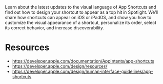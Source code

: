 Learn about the latest updates to the visual language of App Shortcuts and find out how to design your shortcut to appear as a top hit in Spotlight. We'll share how shortcuts can appear on iOS or iPadOS, and show you how to customize the visual appearance of a shortcut, personalize its order, select its correct behavior, and increase discoverability.

# Resources
* https://developer.apple.com/documentation/AppIntents/app-shortcuts
* https://developer.apple.com/design/resources/
* https://developer.apple.com/design/human-interface-guidelines/app-shortcuts
